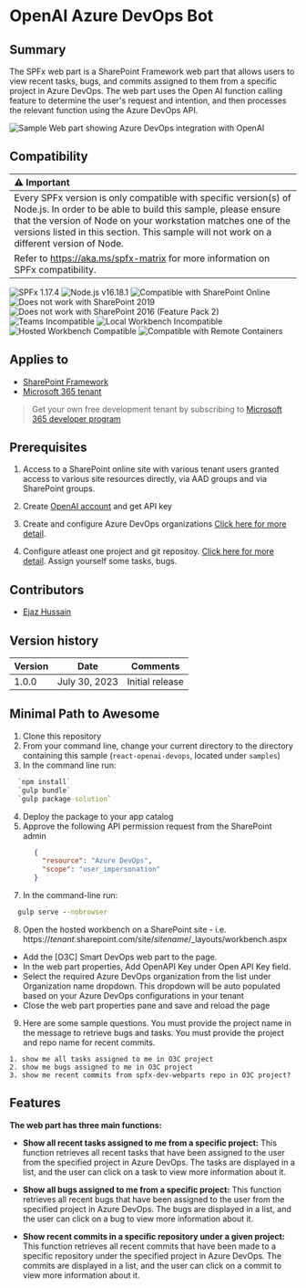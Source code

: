 # OpenAI Azure DevOps Bot

## Summary

The SPFx web part is a SharePoint Framework web part that allows users to view recent tasks, bugs, and commits assigned to them from a specific project in Azure DevOps. The web part uses the Open AI function calling feature to determine the user's request and intention, and then processes the relevant function using the Azure DevOps API.

![Sample Web part showing Azure DevOps integration with OpenAI](./assets/demo.gif)

## Compatibility

| :warning: Important                                                                                                                                                                                                                                                                           |
| :-------------------------------------------------------------------------------------------------------------------------------------------------------------------------------------------------------------------------------------------------------------------------------------------- |
| Every SPFx version is only compatible with specific version(s) of Node.js. In order to be able to build this sample, please ensure that the version of Node on your workstation matches one of the versions listed in this section. This sample will not work on a different version of Node. |
| Refer to <https://aka.ms/spfx-matrix> for more information on SPFx compatibility.                                                                                                                                                                                                             |

![SPFx 1.17.4](https://img.shields.io/badge/SPFx-1.17.4-green.svg)
![Node.js v16.18.1](https://img.shields.io/badge/Node.js-v16.18.1-green.svg)
![Compatible with SharePoint Online](https://img.shields.io/badge/SharePoint%20Online-Compatible-green.svg)
![Does not work with SharePoint 2019](https://img.shields.io/badge/SharePoint%20Server%202019-Incompatible-red.svg "SharePoint Server 2019 requires SPFx 1.4.1 or lower")
![Does not work with SharePoint 2016 (Feature Pack 2)](<https://img.shields.io/badge/SharePoint%20Server%202016%20(Feature%20Pack%202)-Incompatible-red.svg> "SharePoint Server 2016 Feature Pack 2 requires SPFx 1.1")
![Teams Incompatible](https://img.shields.io/badge/Teams-Incompatible-lightgrey.svg)
![Local Workbench Incompatible](https://img.shields.io/badge/Local%20Workbench-Incompatible-red.svg "This solution requires access to a user's user and group ids")
![Hosted Workbench Compatible](https://img.shields.io/badge/Hosted%20Workbench-Compatible-green.svg)
![Compatible with Remote Containers](https://img.shields.io/badge/Remote%20Containers-Compatible-green.svg)

## Applies to

- [SharePoint Framework](https://aka.ms/spfx)
- [Microsoft 365 tenant](https://learn.microsoft.com/sharepoint/dev/spfx/set-up-your-developer-tenant)

> Get your own free development tenant by subscribing to [Microsoft 365 developer program](https://aka.ms/m365/devprogram)

## Prerequisites

1. Access to a SharePoint online site with various tenant users granted access to various site resources directly, via AAD groups and via SharePoint groups.

2. Create [OpenAI account](https://beta.openai.com/) and get API key

3. Create and configure Azure DevOps organizations [Click here for more detail](https://learn.microsoft.com/en-us/azure/devops/organizations/accounts/create-organization?view=azure-devops).

4. Configure atleast one project and git repositoy. [Click here for more detail](https://learn.microsoft.com/en-us/azure/devops/repos/git/create-new-repo?view=azure-devops). Assign yourself some tasks, bugs.

## Contributors

- [Ejaz Hussain](https://github.com/ejazhussain)

## Version history

| Version | Date          | Comments        |
| ------- | ------------- | --------------- |
| 1.0.0   | July 30, 2023 | Initial release |

## Minimal Path to Awesome

1. Clone this repository
2. From your command line, change your current directory to the directory containing this sample (`react-openai-devops`, located under `samples`)
3. In the command line run:

```cmd
  `npm install`
  `gulp bundle`
  `gulp package-solution`
```

4. Deploy the package to your app catalog
5. Approve the following API permission request from the SharePoint admin

```JSON
      {
        "resource": "Azure DevOps",
        "scope": "user_impersonation"
      }
```

7. In the command-line run:

```cmd
  gulp serve --nobrowser
```

8. Open the hosted workbench on a SharePoint site - i.e. https://_tenant_.sharepoint.com/site/_sitename_/_layouts/workbench.aspx

- Add the [O3C] Smart DevOps web part to the page.
- In the web part properties, Add OpenAPI Key
  under Open API Key field.
- Select the required Azure DevOps organization from the list under Organization name
  dropdown. This dropdown will be auto populated based on your Azure DevOps configurations in your tenant
- Close the web part properties pane and save and reload the page

9. Here are some sample questions. You must provide the project name in the message to retrieve bugs and tasks. You must provide the project and repo name for recent commits.

```
1. show me all tasks assigned to me in O3C project
2. show me bugs assigned to me in O3C project
3. show me recent commits from spfx-dev-webparts repo in O3C project?

```

## Features

**The web part has three main functions:**

- **Show all recent tasks assigned to me from a specific project:** This function retrieves all recent tasks that have been assigned to the user from the specified project in Azure DevOps. The tasks are displayed in a list, and the user can click on a task to view more information about it.

- **Show all bugs assigned to me from a specific project:** This function retrieves all recent bugs that have been assigned to the user from the specified project in Azure DevOps. The bugs are displayed in a list, and the user can click on a bug to view more information about it.

- **Show recent commits in a specific repository under a given project:** This function retrieves all recent commits that have been made to a specific repository under the specified project in Azure DevOps. The commits are displayed in a list, and the user can click on a commit to view more information about it.

